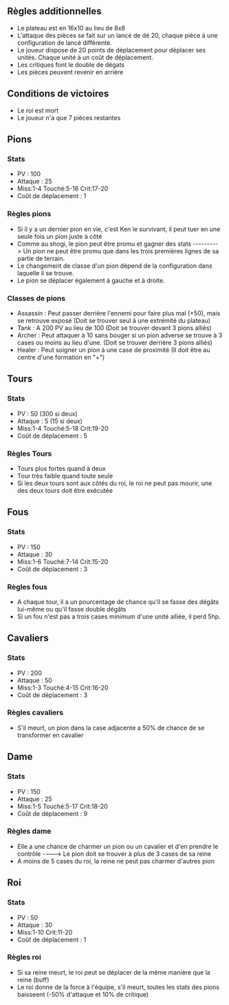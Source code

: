 ## Règles additionnelles

- Le plateau est en 16x10 au lieu de 8x8
- L'attaque des pièces se fait sur un lancé de dé 20, chaque pièce à une configuration de lancé différente.
- Le joueur dispose de 20 points de déplacement pour déplacer ses unités. Chaque unité à un coût de déplacement.
- Les critiques font le double de dégats
- Les pièces peuvent revenir en arrière

## Conditions de victoires

- Le roi est mort
- Le joueur n'a que 7 pièces restantes

## Pions
### Stats
- PV : 100
- Attaque : 25
- Miss:1-4 Touché:5-16 Crit:17-20
- Coût de déplacement : 1
### Règles pions
- Si il y a un dernier pion en vie, c'est Ken le survivant, il peut tuer en une seule fois un pion juste à côté
- Comme au shogi, le pion peut être promu et gagner des stats ---------> Un pion ne peut être promu que dans les trois premières lignes de sa partie de terrain.
- Le changement de classe d'un pion dépend de la configuration dans laquelle il se trouve.
- Le pion se déplacer également à gauche et à droite.
### Classes de pions
- Assassin : Peut passer derrière l'ennemi pour faire plus mal (+50), mais se retrouve exposé (Doit se trouver seul à une extrémité du plateau)
- Tank : A 200 PV au lieu de 100 (Doit se trouver devant 3 pions alliés)
- Archer : Peut attaquer à 10 sans bouger si un pion adverse se trouve à 3 cases ou moins au lieu d'une. (Doit se trouver derrière 3 pions alliés)
- Healer : Peut soigner un pion à une case de proximité (Il doit être au centre d'une formation en "+")



## Tours
### Stats
- PV : 50 (300 si deux)
- Attaque : 5 (15 si deux)
- Miss:1-4 Touché:5-18 Crit:19-20
- Coût de déplacement : 5
### Règles Tours
- Tours plus fortes quand à deux
- Tour très faible quand toute seule
- Si les deux tours sont aux côtés du roi, le roi ne peut pas mourir, une des deux tours doit être exécutée

## Fous 
### Stats
- PV : 150
- Attaque : 30
- Miss:1-6 Touché:7-14 Crit:15-20
- Coût de déplacement : 3
### Règles fous
- A chaque tour, il a un pourcentage de chance qu'il se fasse des dégâts lui-même ou qu'il fasse double dégâts
- Si un fou n'est pas a trois cases minimum d'une unité alliée, il perd 5hp.

## Cavaliers
### Stats
- PV : 200
- Attaque : 50
- Miss:1-3 Touché:4-15 Crit:16-20
- Coût de déplacement : 3
### Règles cavaliers
- S'il meurt, un pion dans la case adjacente a 50% de chance de se transformer en cavalier

## Dame
### Stats
- PV : 150
- Attaque : 25
- Miss:1-5 Touché:5-17 Crit:18-20
- Coût de déplacement : 9
### Règles dame
- Elle a une chance de charmer un pion ou un cavalier et d'en prendre le contrôle
----> Le pion doit se trouver à plus de 3 cases de sa reine
- A moins de 5 cases du roi, la reine ne peut pas charmer d'autres pion

## Roi
### Stats
- PV : 50
- Attaque : 30
- Miss:1-10 Crit:11-20
- Coût de déplacement : 1
### Règles roi
- Si sa reine meurt, le roi peut se déplacer de la même manière que la reine (buff)
- Le roi donne de la force à l'équipe, s'il meurt, toutes les stats des pions baisseent (-50% d'attaque et 10% de critique)
